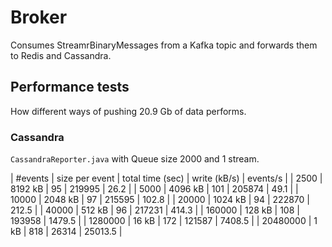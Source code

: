 # Broker
Consumes StreamrBinaryMessages from a Kafka topic and forwards them to Redis and Cassandra.

## Performance tests
How different ways of pushing 20.9 Gb of data performs.

### Cassandra

`CassandraReporter.java` with Queue size 2000 and 1 stream.

| #events  | size per event | total time (sec) | write (kB/s) | events/s |
| 2500     |  8192 kB       | 95               | 219995       | 26.2     |
| 5000     |  4096 kB       | 101              | 205874       | 49.1     |
| 10000    |  2048 kB       | 97               | 215595       | 102.8    |
| 20000    |  1024 kB       | 94               | 222870       | 212.5    |
| 40000    |   512 kB       | 96               | 217231       | 414.3    |
| 160000   |   128 kB       | 108              | 193958       | 1479.5   |
| 1280000  |    16 kB       | 172              | 121587       | 7408.5   |
| 20480000 |     1 kB       | 818              |  26314       | 25013.5  |